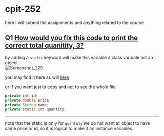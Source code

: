 # cpit-252
here I will submit the assignments and anything related to the course 


## Q1 [How would you fix this code to print the correct total quanitity, 3?](https://cpit252.gitlab.io/labs/lab-1/#1-instance-and-class-variables)

by adding a `static` keyword will make this variable a class varibale not an object  
![Screenshot_229](https://user-images.githubusercontent.com/120954979/227757480-2f2dc413-127a-4863-bd27-cfcde84f4bab.png)


you may find it here as will [here](cpit-252-assignment-1/src/main/java/Q1/Product.java)

or if you want just to copy and not to see the whole file


```java
private int id;
private double price;
private String name;
private static int quantity;
```
---
note that the static is only for `quantuty` we do not want all object to have same price or id, so it is logical to make it an instance variables


